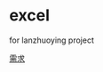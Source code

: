 # excel
for lanzhuoying project


[需求](https://docs.google.com/spreadsheets/d/1GkcPa0WjVt2UBVnRNQ-1SO49vYsR0CQgk3qtA-VxE-Y/edit?usp=sharing)
